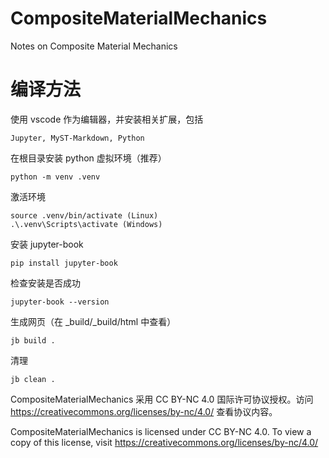 # CompositeMaterialMechanics
Notes on Composite Material Mechanics

# 编译方法

使用 vscode 作为编辑器，并安装相关扩展，包括

```
Jupyter, MyST-Markdown, Python
```

在根目录安装 python 虚拟环境（推荐）

```
python -m venv .venv
```

激活环境

```
source .venv/bin/activate (Linux)
.\.venv\Scripts\activate (Windows)
```

安装 jupyter-book

```
pip install jupyter-book
```

检查安装是否成功

```
jupyter-book --version
```

生成网页（在 _build/_build/html 中查看）

```
jb build . 
```

清理


```
jb clean . 
```


CompositeMaterialMechanics 采用 CC BY-NC 4.0 国际许可协议授权。访问 https://creativecommons.org/licenses/by-nc/4.0/ 查看协议内容。

CompositeMaterialMechanics is licensed under CC BY-NC 4.0. To view a copy of this license, visit https://creativecommons.org/licenses/by-nc/4.0/
